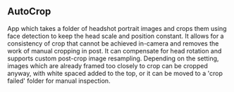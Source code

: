 ## AutoCrop

App which takes a folder of headshot portrait images and crops them using face detection to keep the head scale and position constant. It allows for a consistency of crop that cannot be achieved in-camera and removes the work of manual cropping in post. It can compensate for head rotation and supports custom post-crop image resampling. Depending on the setting, images which are already framed too closely to crop can be cropped anyway, with white spaced added to the top, or it can be moved to a 'crop failed' folder for manual inspection.
